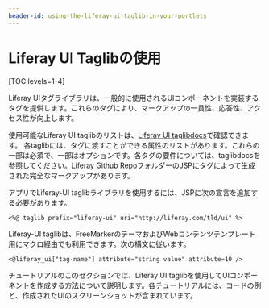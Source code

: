 ```yaml
---
header-id: using-the-liferay-ui-taglib-in-your-portlets
---
```


# Liferay UI Taglibの使用

[TOC levels=1-4]

Liferay UIタグライブラリは、一般的に使用されるUIコンポーネントを実装するタグを提供します。これらのタグにより、マークアップの一貫性、応答性、アクセス性が向上します。

使用可能なLiferay UI taglibのリストは、[Liferay UI taglibdocs](https://docs.liferay.com/portal/7.1-latest/taglibs/util-taglib/liferay-ui/tld-summary.html)で確認できます。
各taglibには、タグに渡すことができる属性のリストがあります。これらの一部は必須で、一部はオプションです。各タグの要件については、taglibdocsを参照してください。[Liferay Github Repo](https://github.com/liferay/liferay-portal/tree/7.1.x/portal-web/docroot/html/taglib/ui)フォルダーのJSPにタグによって生成された完全なマークアップがあります。

アプリでLiferay-UI taglibライブラリを使用するには、JSPに次の宣言を追加する必要があります。

    <%@ taglib prefix="liferay-ui" uri="http://liferay.com/tld/ui" %>

Liferay-UI taglibは、FreeMarkerのテーマおよびWebコンテンツテンプレート用にマクロ経由でも利用できます。次の構文に従います。

    <@liferay_ui["tag-name"] attribute="string value" attribute=10 />

チュートリアルのこのセクションでは、Liferay UI taglibを使用してUIコンポーネントを作成する方法について説明します。各チュートリアルには、コードの例と、作成されたUIのスクリーンショットが含まれています。
